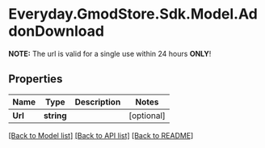 # Everyday.GmodStore.Sdk.Model.AddonDownload
**NOTE:** The url is valid for a single use within 24 hours **ONLY**!
## Properties

Name | Type | Description | Notes
------------ | ------------- | ------------- | -------------
**Url** | **string** |  | [optional] 

[[Back to Model list]](../README.md#documentation-for-models) [[Back to API list]](../README.md#documentation-for-api-endpoints) [[Back to README]](../README.md)

